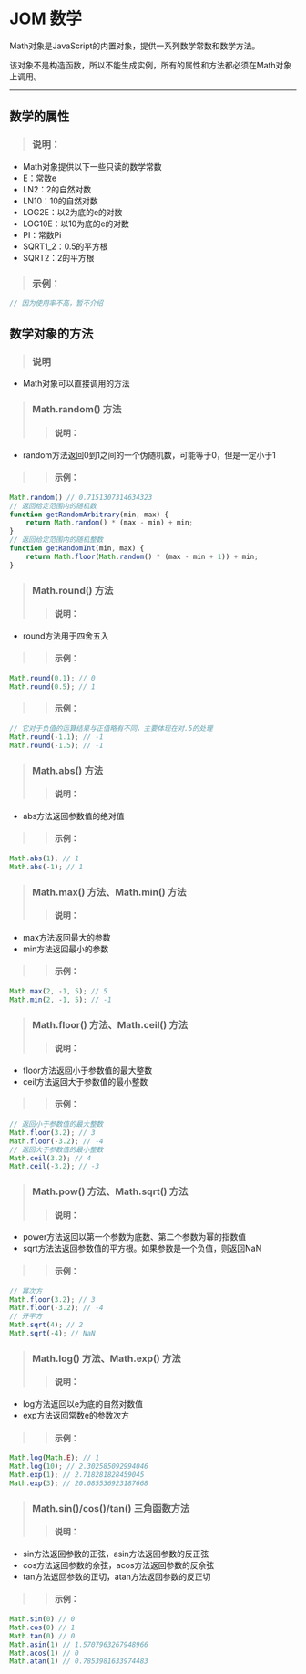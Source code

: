 # JOM 数学
Math对象是JavaScript的内置对象，提供一系列数学常数和数学方法。

该对象不是构造函数，所以不能生成实例，所有的属性和方法都必须在Math对象上调用。
***

## 数学的属性
> ### 说明：
* Math对象提供以下一些只读的数学常数
* E：常数e
* LN2：2的自然对数
* LN10：10的自然对数
* LOG2E：以2为底的e的对数
* LOG10E：以10为底的e的对数
* PI：常数Pi
* SQRT1_2：0.5的平方根
* SQRT2：2的平方根

> ### 示例：
```javascript
// 因为使用率不高，暂不介绍
```

## 数学对象的方法
> ### 说明
* Math对象可以直接调用的方法

> ### Math.random() 方法
>> #### 说明：
* random方法返回0到1之间的一个伪随机数，可能等于0，但是一定小于1

>> #### 示例：
```javascript
Math.random() // 0.7151307314634323
// 返回给定范围内的随机数
function getRandomArbitrary(min, max) {
    return Math.random() * (max - min) + min;
}
// 返回给定范围内的随机整数
function getRandomInt(min, max) {
    return Math.floor(Math.random() * (max - min + 1)) + min;
}
```

> ### Math.round() 方法
>> #### 说明：
* round方法用于四舍五入

>> #### 示例：
```javascript
Math.round(0.1); // 0
Math.round(0.5); // 1
```

>> #### 示例：
```javascript
// 它对于负值的运算结果与正值略有不同，主要体现在对.5的处理
Math.round(-1.1); // -1
Math.round(-1.5); // -1
```

> ### Math.abs() 方法
>> #### 说明：
* abs方法返回参数值的绝对值

>> #### 示例：
```javascript
Math.abs(1); // 1
Math.abs(-1); // 1
```

> ### Math.max() 方法、Math.min() 方法
>> #### 说明：
* max方法返回最大的参数
* min方法返回最小的参数

>> #### 示例：
```javascript
Math.max(2, -1, 5); // 5
Math.min(2, -1, 5); // -1
```

> ### Math.floor() 方法、Math.ceil() 方法
>> #### 说明：
* floor方法返回小于参数值的最大整数
* ceil方法返回大于参数值的最小整数

>> #### 示例：
```javascript
// 返回小于参数值的最大整数
Math.floor(3.2); // 3
Math.floor(-3.2); // -4
// 返回大于参数值的最小整数
Math.ceil(3.2); // 4
Math.ceil(-3.2); // -3
```

> ### Math.pow() 方法、Math.sqrt() 方法
>> #### 说明：
* power方法返回以第一个参数为底数、第二个参数为幂的指数值
* sqrt方法法返回参数值的平方根。如果参数是一个负值，则返回NaN

>> #### 示例：
```javascript
// 幂次方
Math.floor(3.2); // 3
Math.floor(-3.2); // -4
// 开平方
Math.sqrt(4); // 2
Math.sqrt(-4); // NaN
```

> ### Math.log() 方法、Math.exp() 方法
>> #### 说明：
* log方法返回以e为底的自然对数值
* exp方法返回常数e的参数次方

>> #### 示例：
```javascript
Math.log(Math.E); // 1
Math.log(10); // 2.302585092994046
Math.exp(1); // 2.718281828459045
Math.exp(3); // 20.085536923187668
```

> ### Math.sin()/cos()/tan() 三角函数方法
>> #### 说明：
* sin方法返回参数的正弦，asin方法返回参数的反正弦
* cos方法返回参数的余弦，acos方法返回参数的反余弦
* tan方法返回参数的正切，atan方法返回参数的反正切

>> #### 示例：
```javascript
Math.sin(0) // 0
Math.cos(0) // 1
Math.tan(0) // 0
Math.asin(1) // 1.5707963267948966
Math.acos(1) // 0
Math.atan(1) // 0.7853981633974483
```



